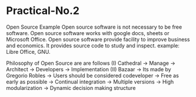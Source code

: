 # Practical-No.2
Open Source Example
Open source software is not necessary to be free software.
Open source software works with google docs, sheets or Microsoft Office.
Open source software provide facility to improve business and economics.
It provides source code to study and inspect. example: Libre Office, GNU.

Philosophy of Open Source are are follows
(I) Cathedral
-> Manage
-> Architect
-> Developers
-> Implementation
(II) Bazaar 
-> Its made by Gregorio Robles
-> Users should be considered codeveloper
-> Free as early as possible
-> Continual integration
-> Multiple versions
-> High modularization
-> Dynamic decision making structure
